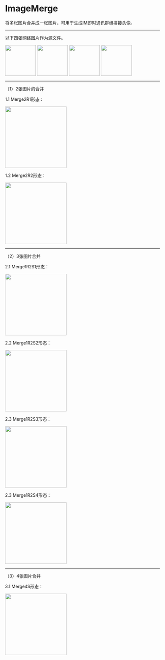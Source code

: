 # ImageMerge
将多张图片合并成一张图片，可用于生成IM即时通讯群组拼接头像。

-----------------------------------------------------------------------

以下四张网络图片作为源文件。

<img src="https://avatars2.githubusercontent.com/u/5965882?s=460&v=4" width = "100" height = "100" left />
<img src="https://avatars2.githubusercontent.com/u/2503423?s=460&v=4" width = "100" height = "100"  left/>
<img src="https://avatars2.githubusercontent.com/u/499550?s=460&v=4" width = "100" height = "100"  left/>
<img src="https://avatars2.githubusercontent.com/u/233907?s=400&v=4" width = "100" height = "100"  left/>

------------------------------------------------------------------------

（1）2张图片的合并

1.1 Merge2R1形态：

<img src="https://github.com/night-king/ImageMerge/blob/master/src/ImageMerge.ConsoleTest/%E6%B5%8B%E8%AF%95%E7%BB%93%E6%9E%9C/%E7%BD%91%E7%BB%9C%E5%9B%BE%E7%89%87-Merge2R1.png?raw=true" width = "200" height = "200" />
 
1.2 Merge2R2形态：
 
 <img src="https://github.com/night-king/ImageMerge/blob/master/src/ImageMerge.ConsoleTest/%E6%B5%8B%E8%AF%95%E7%BB%93%E6%9E%9C/%E7%BD%91%E7%BB%9C%E5%9B%BE%E7%89%87-Merge2R2.png?raw=true" width = "200" height = "200" />

 -------------------------------------------------------------------------------
（2）3张图片合并
 
2.1 Merge1R2S1形态：
 
 <img src="https://github.com/night-king/ImageMerge/blob/master/src/ImageMerge.ConsoleTest/%E6%B5%8B%E8%AF%95%E7%BB%93%E6%9E%9C/%E7%BD%91%E7%BB%9C%E5%9B%BE%E7%89%87-Merge1R2S1.png?raw=true" width = "200" height = "200" />
 
 
2.2 Merge1R2S2形态：
 
 <img src="https://github.com/night-king/ImageMerge/blob/master/src/ImageMerge.ConsoleTest/%E6%B5%8B%E8%AF%95%E7%BB%93%E6%9E%9C/%E7%BD%91%E7%BB%9C%E5%9B%BE%E7%89%87-Merge1R2S2.png?raw=true" width = "200" height = "200" />
 

 
2.3 Merge1R2S3形态：
 
 <img src="https://github.com/night-king/ImageMerge/blob/master/src/ImageMerge.ConsoleTest/%E6%B5%8B%E8%AF%95%E7%BB%93%E6%9E%9C/%E7%BD%91%E7%BB%9C%E5%9B%BE%E7%89%87-Merge1R2S3.png?raw=true" width = "200" height = "200" />
  
 
 2.3 Merge1R2S4形态：
 
 <img src="https://github.com/night-king/ImageMerge/blob/master/src/ImageMerge.ConsoleTest/%E6%B5%8B%E8%AF%95%E7%BB%93%E6%9E%9C/%E7%BD%91%E7%BB%9C%E5%9B%BE%E7%89%87-Merge1R2S4.png?raw=true" width = "200" height = "200" />
 
-------------------------------------------------------------------------------
（3）4张图片合并

 3.1 Merge4S形态：
 
 <img src="https://github.com/night-king/ImageMerge/blob/master/src/ImageMerge.ConsoleTest/%E6%B5%8B%E8%AF%95%E7%BB%93%E6%9E%9C/%E7%BD%91%E7%BB%9C%E5%9B%BE%E7%89%87-Merge4S.png?raw=true" width = "200" height = "200" />

 
 

